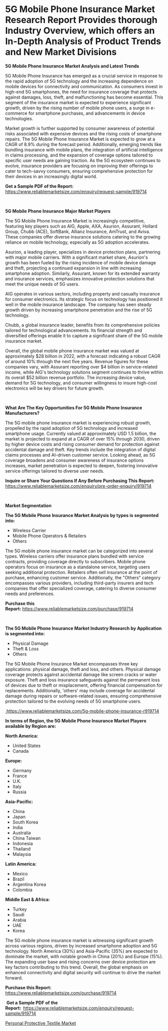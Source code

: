 <p><h1>5G Mobile Phone Insurance Market Research Report Provides thorough Industry Overview, which offers an In-Depth Analysis of Product Trends and New Market Divisions</h1></p><p><strong>5G Mobile Phone Insurance Market Analysis and Latest Trends</strong></p>
<p><p>5G Mobile Phone Insurance has emerged as a crucial service in response to the rapid adoption of 5G technology and the increasing dependence on mobile devices for connectivity and communication. As consumers invest in high-end 5G smartphones, the need for insurance coverage that protects against damages, loss, theft, and malfunctioning has become essential. This segment of the insurance market is expected to experience significant growth, driven by the rising number of mobile phone users, a surge in e-commerce for smartphone purchases, and advancements in device technologies.</p><p>Market growth is further supported by consumer awareness of potential risks associated with expensive devices and the rising costs of smartphone repairs. The 5G Mobile Phone Insurance Market is expected to grow at a CAGR of 8.9% during the forecast period. Additionally, emerging trends like bundling insurance with mobile plans, the integration of artificial intelligence in claims processing, and the expansion of coverage options tailored to specific user needs are gaining traction. As the 5G ecosystem continues to evolve, insurance providers are focusing on improving their offerings to cater to tech-savvy consumers, ensuring comprehensive protection for their devices in an increasingly digital world.</p></p>
<p><strong>Get a Sample PDF of the Report:&nbsp;</strong> <a href="https://www.reliablemarketsize.com/enquiry/request-sample/919714?utm_campaign=2890&utm_medium=2&utm_source=Github&utm_content=ia&utm_term=07032025&utm_id=5g-mobile-phone-insurance">https://www.reliablemarketsize.com/enquiry/request-sample/919714</a></p>
<p>&nbsp;</p>
<p><strong>5G Mobile Phone Insurance Major Market Players</strong></p>
<p><p>The 5G Mobile Phone Insurance Market is increasingly competitive, featuring key players such as AIG, Apple, AXA, Asurion, Assurant, Hollard Group, Chubb (ACE), SoftBank, Allianz Insurance, AmTrust, and Aviva. These companies offer diverse insurance solutions catering to the growing reliance on mobile technology, especially as 5G adoption accelerates.</p><p>Asurion, a leading player, specializes in device protection plans, partnering with major mobile carriers. With a significant market share, Asurion's growth has been fueled by the rising incidence of mobile device damage and theft, projecting a continued expansion in line with increasing smartphone adoption. Similarly, Assurant, known for its extended warranty and insurance services, emphasizes innovative protection solutions that meet the unique needs of 5G users.</p><p>AIG operates in various sectors, including property and casualty insurance for consumer electronics. Its strategic focus on technology has positioned it well in the mobile insurance landscape. The company has seen steady growth driven by increasing smartphone penetration and the rise of 5G technology.</p><p>Chubb, a global insurance leader, benefits from its comprehensive policies tailored for technological advancements. Its financial strength and diversified offerings enable it to capture a significant share of the 5G mobile insurance market.</p><p>Overall, the global mobile phone insurance market was valued at approximately $28 billion in 2022, with a forecast indicating a robust CAGR of around 10% through the next five years. Revenue figures for these companies vary, with Assurant reporting over $4 billion in service-related income, while AIG's technology solutions segment continues to thrive within its overall $52 billion revenue portfolio. The increasing device value, demand for 5G technology, and consumer willingness to insure high-cost electronics will be key drivers for future growth.</p></p>
<p>&nbsp;</p>
<p><strong>What Are The Key Opportunities For 5G Mobile Phone Insurance Manufacturers?</strong></p>
<p><p>The 5G mobile phone insurance market is experiencing robust growth, propelled by the rapid adoption of 5G technology and increased smartphone usage. Currently valued at approximately USD 1.5 billion, the market is projected to expand at a CAGR of over 15% through 2030, driven by higher device costs and rising consumer demand for protection against accidental damage and theft. Key trends include the integration of digital claims processes and AI-driven customer service. Looking ahead, as 5G coverage broadens and consumer awareness of insurance options increases, market penetration is expected to deepen, fostering innovative service offerings tailored to diverse user needs.</p></p>
<p><strong>Inquire or Share Your Questions If Any Before Purchasing This Report:</strong> <a href="https://www.reliablemarketsize.com/enquiry/pre-order-enquiry/919714?utm_campaign=2890&utm_medium=2&utm_source=Github&utm_content=ia&utm_term=07032025&utm_id=5g-mobile-phone-insurance">https://www.reliablemarketsize.com/enquiry/pre-order-enquiry/919714</a></p>
<p>&nbsp;</p>
<p><strong>Market Segmentation</strong></p>
<p><strong>The 5G Mobile Phone Insurance Market Analysis by types is segmented into:</strong></p>
<p><ul><li>Wireless Carrier</li><li>Mobile Phone Operators & Retailers</li><li>Others</li></ul></p>
<p><p>The 5G mobile phone insurance market can be categorized into several types. Wireless carriers offer insurance plans bundled with service contracts, providing coverage directly to subscribers. Mobile phone operators focus on insurance as a standalone service, targeting users seeking additional protection. Retailers often sell insurance at the point of purchase, enhancing customer service. Additionally, the "Others" category encompasses various providers, including third-party insurers and tech companies that offer specialized coverage, catering to diverse consumer needs and preferences.</p></p>
<p><strong>Purchase this Report:&nbsp;</strong><a href="https://www.reliablemarketsize.com/purchase/919714?utm_campaign=2890&utm_medium=2&utm_source=Github&utm_content=ia&utm_term=07032025&utm_id=5g-mobile-phone-insurance">https://www.reliablemarketsize.com/purchase/919714</a></p>
<p>&nbsp;</p>
<p><strong>The 5G Mobile Phone Insurance Market Industry Research by Application is segmented into:</strong></p>
<p><ul><li>Physical Damage</li><li>Theft & Loss</li><li>Others</li></ul></p>
<p><p>The 5G Mobile Phone Insurance Market encompasses three key applications: physical damage, theft and loss, and others. Physical damage coverage protects against accidental damage like screen cracks or water exposure. Theft and loss insurance safeguards against the permanent loss of devices due to theft or misplacement, offering financial compensation for replacements. Additionally, 'others' may include coverage for accidental damage during repairs or software-related issues, ensuring comprehensive protection tailored to the evolving needs of 5G smartphone users.</p></p>
<p><a href="https://www.reliablemarketsize.com/5g-mobile-phone-insurance-r919714?utm_campaign=2890&utm_medium=2&utm_source=Github&utm_content=ia&utm_term=07032025&utm_id=5g-mobile-phone-insurance">&nbsp;https://www.reliablemarketsize.com/5g-mobile-phone-insurance-r919714</a></p>
<p><strong>In terms of Region, the 5G Mobile Phone Insurance Market Players available by Region are:</strong></p>
<p>
    <p> <strong> North America: </strong>
        <ul>
            <li>United States</li>
            <li>Canada</li>
        </ul>
        </p> 
    <p> <strong> Europe: </strong>
        <ul>
            <li>Germany</li>
            <li>France</li>
            <li>U.K.</li>
            <li>Italy</li>
            <li>Russia</li>
        </ul>
        </p> 
    <p> <strong> Asia-Pacific: </strong>
        <ul>
            <li>China</li>
            <li>Japan</li>
            <li>South Korea</li>
            <li>India</li>
            <li>Australia</li>
            <li>China Taiwan</li>
            <li>Indonesia</li>
            <li>Thailand</li>
            <li>Malaysia</li>
        </ul>
        </p> 
    <p> <strong> Latin America: </strong>
        <ul>
            <li>Mexico</li>
            <li>Brazil</li>
            <li>Argentina Korea</li>
            <li>Colombia</li>
        </ul>
        </p> 
    <p> <strong> Middle East & Africa: </strong>
        <ul>
            <li>Turkey</li>
            <li>Saudi</li>
            <li>Arabia</li>
            <li>UAE</li>
            <li>Korea</li>
        </ul>
    </p>
    </p>
<p><p>The 5G mobile phone insurance market is witnessing significant growth across various regions, driven by increased smartphone adoption and 5G technology. North America (30%) and Asia-Pacific (35%) are expected to dominate the market, with notable growth in China (20%) and Europe (15%). The expanding user base and rising concerns over device protection are key factors contributing to this trend. Overall, the global emphasis on enhanced connectivity and digital security will continue to drive the market forward.</p></p>
<p><strong>Purchase this Report: </strong><a href="https://www.reliablemarketsize.com/purchase/919714?utm_campaign=2890&utm_medium=2&utm_source=Github&utm_content=ia&utm_term=07032025&utm_id=5g-mobile-phone-insurance">https://www.reliablemarketsize.com/purchase/919714</a></p>
<p>&nbsp;<strong>Get a Sample PDF of the Report:&nbsp;&nbsp;</strong><a href="https://www.reliablemarketsize.com/enquiry/request-sample/919714?utm_campaign=2890&utm_medium=2&utm_source=Github&utm_content=ia&utm_term=07032025&utm_id=5g-mobile-phone-insurance">https://www.reliablemarketsize.com/enquiry/request-sample/919714</a></p>
<p><strong></strong></p>
<p><p><a href="https://github.com/qetelosooya/Market-Research-Report-List-1/blob/main/personal-protective-textile-market.md?utm_campaign=2890&utm_medium=2&utm_source=Github&utm_content=ia&utm_term=07032025&utm_id=5g-mobile-phone-insurance">Personal Protective Textile Market</a></p></p>
